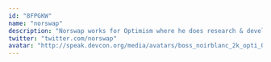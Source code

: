 ```yaml
---
id: "8FPGKW"
name: "norswap"
description: "Norswap works for Optimism where he does research & development. He used to work on and teach about compilers. On his spare time he likes to lift weights, watch anime, and research DeFi protocols."
twitter: "twitter.com/norswap"
avatar: "http://speak.devcon.org/media/avatars/boss_noirblanc_2k_opti_OQ0uyjN.jpg"
---
```

